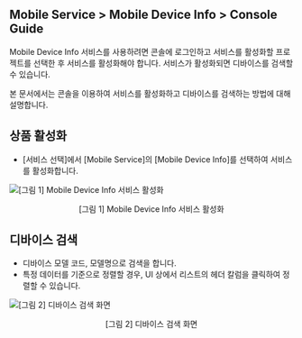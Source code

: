 ## Mobile Service > Mobile Device Info > Console Guide

Mobile Device Info 서비스를 사용하려면 콘솔에 로그인하고 서비스를 활성화할 프로젝트를 선택한 후 서비스를 활성화해야 합니다. 서비스가 활성화되면 디바이스를 검색할 수 있습니다.

본 문서에서는 콘솔을 이용하여 서비스를 활성화하고 디바이스를 검색하는 방법에 대해 설명합니다.

## 상품 활성화

* [서비스 선택]에서 [Mobile Service]의 [Mobile Device Info]를 선택하여 서비스를 활성화합니다.

![[그림 1] Mobile Device Info 서비스 활성화](http://static.toastoven.net/prod_mobiledeviceinfo/img_cg_01.png)
<center>[그림 1] Mobile Device Info 서비스 활성화</center>

## 디바이스 검색 

* 디바이스 모델 코드, 모델명으로 검색을 합니다.
* 특정 데이터를 기준으로 정렬할 경우, UI 상에서 리스트의 헤더 칼럼을 클릭하여 정렬할 수 있습니다.

![[그림 2] 디바이스 검색 화면](http://static.toastoven.net/prod_mobiledeviceinfo/img_cg_02.png)
<center>[그림 2] 디바이스 검색 화면</center>